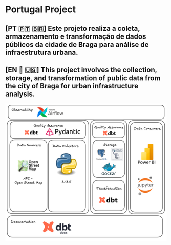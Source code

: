 # Portugal Project

## [PT 🇵🇹 🇧🇷] Este projeto realiza a coleta, armazenamento e transformação de dados públicos da cidade de Braga para análise de infraestrutura urbana.

## [EN 🏴󠁧󠁢󠁥󠁮󠁧󠁿 🇺🇸] This project involves the collection, storage, and transformation of public data from the city of Braga for urban infrastructure analysis.

![data sctructure image](./assets/data_architecure_portugal.png)
